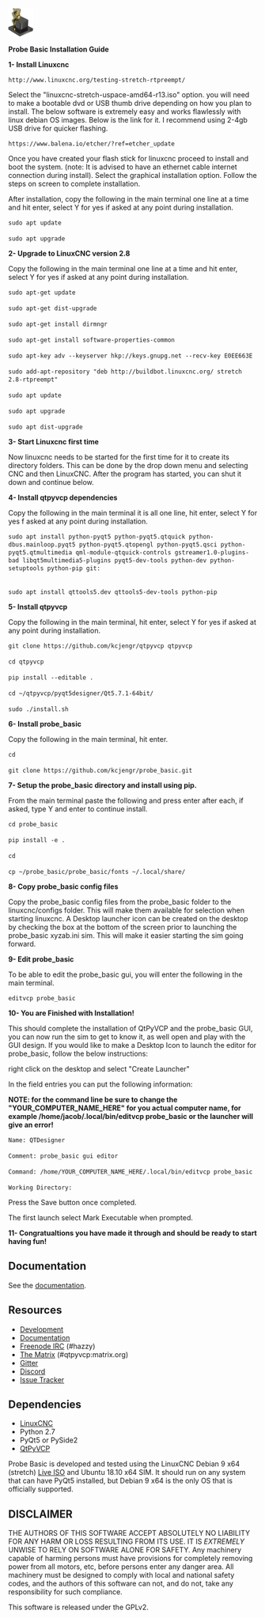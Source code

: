 ![](probe_basic/images/probe_basic_icon.png)



**Probe Basic Installation Guide**

**1- Install Linuxcnc**



    http://www.linuxcnc.org/testing-stretch-rtpreempt/

Select the "linuxcnc-stretch-uspace-amd64-r13.iso" option. you will need to make a bootable dvd or USB thumb drive depending on how you plan to install.  The below software is extremely easy and works flawlessly with linux debian OS images. Below is the link for it. I recommend using 2-4gb USB drive for quicker flashing.


    https://www.balena.io/etcher/?ref=etcher_update


Once you have created your flash stick for linuxcnc proceed to install and boot the system. (note: It is advised to have an ethernet cable internet connection during install).  Select the graphical installation option. Follow the steps on screen to complete installation.

After installation, copy the following in the main terminal one line at a time and hit enter, select Y for yes if asked at any point during installation.


    sudo apt update

    sudo apt upgrade


**2- Upgrade to LinuxCNC version 2.8**

Copy the following in the main terminal one line at a time and hit enter, select Y for yes if asked at any point during installation.


    sudo apt-get update

    sudo apt-get dist-upgrade

    sudo apt-get install dirmngr

    sudo apt-get install software-properties-common

    sudo apt-key adv --keyserver hkp://keys.gnupg.net --recv-key E0EE663E

    sudo add-apt-repository "deb http://buildbot.linuxcnc.org/ stretch 2.8-rtpreempt"

    sudo apt update

    sudo apt upgrade

    sudo apt dist-upgrade


**3- Start Linuxcnc first time**

Now linuxcnc needs to be started for the first time for it to create its directory folders. This can be done by the drop down menu and selecting CNC and then LinuxCNC. After the program has started, you can shut it down and continue below.


**4- Install qtpyvcp dependencies**

Copy the following in the main terminal it is all one line, hit enter, select Y for yes f asked at any point during installation.


    sudo apt install python-pyqt5 python-pyqt5.qtquick python-dbus.mainloop.pyqt5 python-pyqt5.qtopengl python-pyqt5.qsci python-pyqt5.qtmultimedia qml-module-qtquick-controls gstreamer1.0-plugins-bad libqt5multimedia5-plugins pyqt5-dev-tools python-dev python-setuptools python-pip git:


    sudo apt install qttools5.dev qttools5-dev-tools python-pip


**5- Install qtpyvcp**

Copy the following in the main terminal, hit enter, select Y for yes if asked at any point during installation.


    git clone https://github.com/kcjengr/qtpyvcp qtpyvcp

    cd qtpyvcp

    pip install --editable .

    cd ~/qtpyvcp/pyqt5designer/Qt5.7.1-64bit/

    sudo ./install.sh


**6- Install probe_basic**

Copy the following in the main terminal, hit enter.


    cd

    git clone https://github.com/kcjengr/probe_basic.git


**7- Setup the probe_basic directory and install using pip.**

From the main terminal paste the following and press enter after each, if asked, type Y and enter to continue install.


    cd probe_basic

    pip install -e .

    cd

    cp ~/probe_basic/probe_basic/fonts ~/.local/share/


**8- Copy probe_basic config files**

Copy the probe_basic config files from the probe_basic folder to the linuxcnc/configs folder.  This will make them available for selection when starting linuxcnc.  A Desktop launcher icon can be created on the desktop by checking the box at the bottom of the screen prior to launching the probe_basic xyzab.ini sim. This will make it easier starting the sim going forward.

**9- Edit probe_basic**

To be able to edit the probe_basic gui, you will enter the following in the main terminal.


    editvcp probe_basic


**10- You are Finished with Installation!**

This should complete the installation of QtPyVCP and the probe_basic GUI, you can now run the sim to get to know it, as well open and play with the GUI design.  If you would like to make a Desktop Icon to launch the editor for probe_basic,  follow the below instructions:

right click on the desktop and select "Create Launcher"

In the field entries you can put the following information:

**NOTE: for the command line be sure to change the "YOUR_COMPUTER_NAME_HERE" for you actual computer name, for example /home/jacob/.local/bin/editvcp probe_basic or the launcher will give an error!**


    Name: QTDesigner

    Comment: probe_basic gui editor

    Command: /home/YOUR_COMPUTER_NAME_HERE/.local/bin/editvcp probe_basic

    Working Directory:

Press the Save button once completed.

The first launch select Mark Executable when prompted.


**11- Congratualtions you have made it through and should be ready to start having fun!**




## Documentation

See the [documentation](https://kcjengr.github.io/qtpyvcp/).


## Resources

* [Development](https://github.com/kcjengr/ProbeBasic/)
* [Documentation](https://kcjengr.github.io/probe_basic/)
* [Freenode IRC](http://webchat.freenode.net/?channels=%23hazzy) (#hazzy)
* [The Matrix](https://riot.im/app/#/room/#qtpyvcp:matrix.org) (#qtpyvcp:matrix.org)
* [Gitter](https://gitter.im/kcjengr/qtpyvcp)
* [Discord](https://discord.gg/463hMhd)
* [Issue Tracker](https://github.com/kcjengr/ProbeBasic/issues)


## Dependencies

* [LinuxCNC](https://linuxcnc.org)
* Python 2.7
* PyQt5 or PySide2
* [QtPyVCP](https://qtpyvcp.kcjengr.com/)

Probe Basic is developed and tested using the LinuxCNC Debian 9 x64 (stretch)
[Live ISO](http://www.linuxcnc.org/testing-stretch-rtpreempt/) and Ubuntu 18.10 x64 SIM. It should run
on any system that can have PyQt5 installed, but Debian 9 x64 is the only OS
that is officially supported.


## DISCLAIMER

THE AUTHORS OF THIS SOFTWARE ACCEPT ABSOLUTELY NO LIABILITY FOR
ANY HARM OR LOSS RESULTING FROM ITS USE.  IT IS _EXTREMELY_ UNWISE
TO RELY ON SOFTWARE ALONE FOR SAFETY.  Any machinery capable of
harming persons must have provisions for completely removing power
from all motors, etc, before persons enter any danger area.  All
machinery must be designed to comply with local and national safety
codes, and the authors of this software can not, and do not, take
any responsibility for such compliance.

This software is released under the GPLv2.
